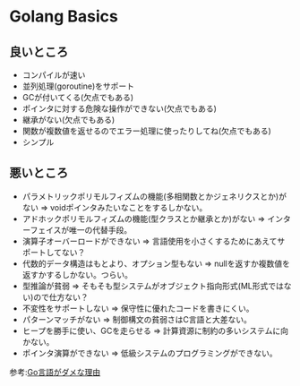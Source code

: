 # Golang Basics

## 良いところ
* コンパイルが速い
* 並列処理(goroutine)をサポート
* GCが付いてくる(欠点でもある)
* ポインタに対する危険な操作ができない(欠点でもある)
* 継承がない(欠点でもある)
* 関数が複数値を返せるのでエラー処理に使ったりしてね(欠点でもある)
* シンプル

## 悪いところ
* パラメトリックポリモルフィズムの機能(多相関数とかジェネリクスとか)がない
  => voidポインタみたいなことをするしかない。
* アドホックポリモルフィズムの機能(型クラスとか継承とか)がない
  => インターフェイスが唯一の代替手段。
* 演算子オーバーロードができない => 言語使用を小さくするためにあえてサポートしてない？
* 代数的データ構造はもとより、オプション型もない => nullを返すか複数値を返すかするしかない。つらい。
* 型推論が貧弱 => そもそも型システムがオブジェクト指向形式(ML形式ではない)ので仕方ない？
* 不変性をサポートしない => 保守性に優れたコードを書きにくい。
* パターンマッチがない => 制御構文の貧弱さはC言語と大差ない。
* ヒープを勝手に使い、GCを走らせる => 計算資源に制約の多いシステムに向かない。
* ポインタ演算ができない => 低級システムのプログラミングができない。

参考:[Go言語がダメな理由](http://postd.cc/why-go-is-not-good/)

## 
